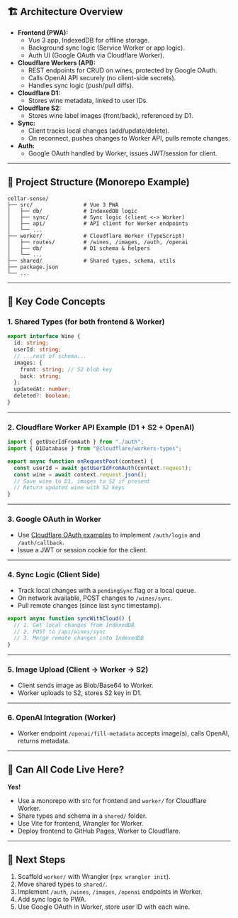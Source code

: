 ## 🏗️ Architecture Overview

- **Frontend (PWA):**
  - Vue 3 app, IndexedDB for offline storage.
  - Background sync logic (Service Worker or app logic).
  - Auth UI (Google OAuth via Cloudflare Worker).
- **Cloudflare Workers (API):**
  - REST endpoints for CRUD on wines, protected by Google OAuth.
  - Calls OpenAI API securely (no client-side secrets).
  - Handles sync logic (push/pull diffs).
- **Cloudflare D1:**
  - Stores wine metadata, linked to user IDs.
- **Cloudflare S2:**
  - Stores wine label images (front/back), referenced by D1.
- **Sync:**
  - Client tracks local changes (add/update/delete).
  - On reconnect, pushes changes to Worker API, pulls remote changes.
- **Auth:**
  - Google OAuth handled by Worker, issues JWT/session for client.

---

## 📁 Project Structure (Monorepo Example)

```
cellar-sense/
├── src/                # Vue 3 PWA
│   ├── db/             # IndexedDB logic
│   ├── sync/           # Sync logic (client <-> Worker)
│   ├── api/            # API client for Worker endpoints
│   └── ...
├── worker/             # Cloudflare Worker (TypeScript)
│   ├── routes/         # /wines, /images, /auth, /openai
│   ├── db/             # D1 schema & helpers
│   └── ...
├── shared/             # Shared types, schema, utils
├── package.json
└── ...
```

---

## 🧩 Key Code Concepts

### 1. **Shared Types (for both frontend & Worker)**

```typescript
export interface Wine {
  id: string;
  userId: string;
  // ...rest of schema...
  images: {
    front: string; // S2 blob key
    back: string;
  };
  updatedAt: number;
  deleted?: boolean;
}
```

---

### 2. **Cloudflare Worker API Example (D1 + S2 + OpenAI)**

```typescript
import { getUserIdFromAuth } from "./auth";
import { D1Database } from "@cloudflare/workers-types";

export async function onRequestPost(context) {
  const userId = await getUserIdFromAuth(context.request);
  const wine = await context.request.json();
  // Save wine to D1, images to S2 if present
  // Return updated wine with S2 keys
}
```

---

### 3. **Google OAuth in Worker**

- Use [Cloudflare OAuth examples](https://developers.cloudflare.com/workers/examples/oauth-google/) to implement `/auth/login` and `/auth/callback`.
- Issue a JWT or session cookie for the client.

---

### 4. **Sync Logic (Client Side)**

- Track local changes with a `pendingSync` flag or a local queue.
- On network available, POST changes to `/wines/sync`.
- Pull remote changes (since last sync timestamp).

```typescript
export async function syncWithCloud() {
  // 1. Get local changes from IndexedDB
  // 2. POST to /api/wines/sync
  // 3. Merge remote changes into IndexedDB
}
```

---

### 5. **Image Upload (Client → Worker → S2)**

- Client sends image as Blob/Base64 to Worker.
- Worker uploads to S2, stores S2 key in D1.

---

### 6. **OpenAI Integration (Worker)**

- Worker endpoint `/openai/fill-metadata` accepts image(s), calls OpenAI, returns metadata.

---

## 🏁 Can All Code Live Here?

**Yes!**

- Use a monorepo with src for frontend and `worker/` for Cloudflare Worker.
- Share types and schema in a `shared/` folder.
- Use Vite for frontend, Wrangler for Worker.
- Deploy frontend to GitHub Pages, Worker to Cloudflare.

---

## 📝 Next Steps

1. Scaffold `worker/` with Wrangler (`npx wrangler init`).
2. Move shared types to `shared/`.
3. Implement `/auth`, `/wines`, `/images`, `/openai` endpoints in Worker.
4. Add sync logic to PWA.
5. Use Google OAuth in Worker, store user ID with each wine.
